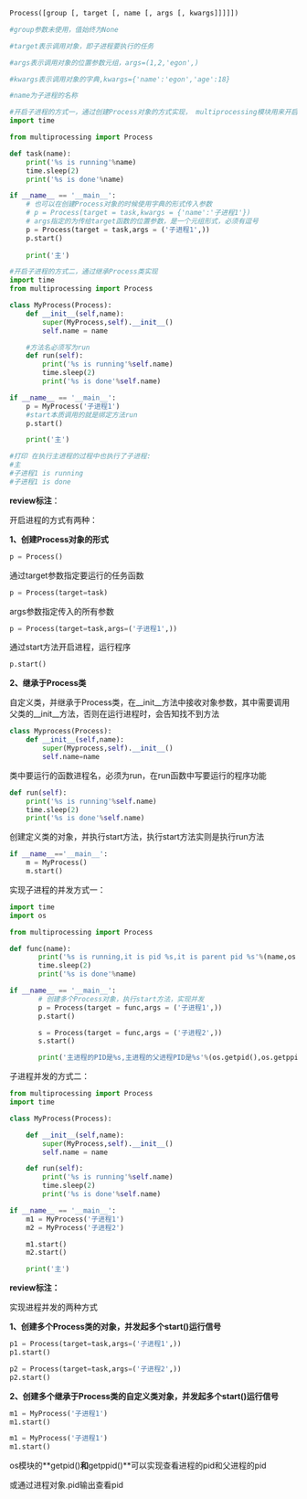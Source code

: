 ```python
Process([group [, target [, name [, args [, kwargs]]]]])

#group参数未使用，值始终为None

#target表示调用对象，即子进程要执行的任务

#args表示调用对象的位置参数元组，args=(1,2,'egon',)

#kwargs表示调用对象的字典,kwargs={'name':'egon','age':18}

#name为子进程的名称
```

```python
#开启子进程的方式一，通过创建Process对象的方式实现， multiprocessing模块用来开启子进程，并在子进程中执行我们定制的任务（比如函数）
import time

from multiprocessing import Process

def task(name):
    print('%s is running'%name)
    time.sleep(2)
    print('%s is done'%name)

if __name__ == '__main__':
    # 也可以在创建Process对象的时候使用字典的形式传入参数
    # p = Process(target = task,kwargs = {'name':'子进程1'})
    # args指定的为传给target函数的位置参数，是一个元组形式，必须有逗号
    p = Process(target = task,args = ('子进程1',))
    p.start()
    
    print('主')
```

```python
#开启子进程的方式二，通过继承Process类实现
import time
from multiprocessing import Process

class MyProcess(Process):
    def __init__(self,name):
        super(MyProcess,self).__init__()
        self.name = name

    #方法名必须写为run
    def run(self):
        print('%s is running'%self.name)
        time.sleep(2)
        print('%s is done'%self.name)

if __name__ == '__main__':
    p = MyProcess('子进程1')
    #start本质调用的就是绑定方法run
    p.start()

    print('主')

#打印 在执行主进程的过程中也执行了子进程:
#主 
#子进程1 is running
#子进程1 is done
```



**review标注**：

开启进程的方式有两种：

**1、创建Process对象的形式**

```python
p = Process()
```

通过target参数指定要运行的任务函数

```python
p = Process(target=task)
```

args参数指定传入的所有参数

```python
p = Process(target=task,args=('子进程1',))
```

通过start方法开启进程，运行程序

```python
p.start()
```



**2、继承于Process类**

自定义类，并继承于Process类，在__init__方法中接收对象参数，其中需要调用父类的__init__方法，否则在运行进程时，会告知找不到方法

```python
class Myprocess(Process):
	def __init__(self,name):
		super(Myprocess,self).__init__()
		self.name=name
```

类中要运行的函数进程名，必须为run，在run函数中写要运行的程序功能

```python
def run(self):
	print('%s is running'%self.name)
	time.sleep(2)
	print('%s is done'%self.name)
```

创建定义类的对象，并执行start方法，执行start方法实则是执行run方法

```python
if __name__=='__main__':
	m = MyProcess()
	m.start()
```









实现子进程的并发方式一：

```python
import time
import os

from multiprocessing import Process

def func(name):
       print('%s is running,it is pid %s,it is parent pid %s'%(name,os.getpid(),os.getppid()))
       time.sleep(2)
       print('%s is done'%name)

if __name__ == '__main__':
       # 创建多个Process对象，执行start方法，实现并发
       p = Process(target = func,args = ('子进程1',))
       p.start()

       s = Process(target = func,args = ('子进程2',))
       s.start()

       print('主进程的PID是%s,主进程的父进程PID是%s'%(os.getpid(),os.getppid()))
```



子进程并发的方式二：

```python
from multiprocessing import Process
import time

class MyProcess(Process):

    def __init__(self,name):
        super(MyProcess,self).__init__()
        self.name = name

    def run(self):
        print('%s is running'%self.name)
        time.sleep(2)
        print('%s is done'%self.name)

if __name__ == '__main__':
    m1 = MyProcess('子进程1')
    m2 = MyProcess('子进程2')

    m1.start()
    m2.start()

    print('主')
```



**review标注：**

实现进程并发的两种方式

**1、创建多个Process类的对象，并发起多个start()运行信号**

```python
p1 = Process(target=task,args=('子进程1',))
p1.start()

p2 = Process(target=task,args=('子进程2',))
p2.start()
```



**2、创建多个继承于Process类的自定义类对象，并发起多个start()运行信号**

```python
m1 = MyProcess('子进程1')
m1.start()

m1 = MyProcess('子进程1')
m1.start()
```



os模块的**getpid()**和**getppid()**可以实现查看进程的pid和父进程的pid

或通过进程对象.pid输出查看pid